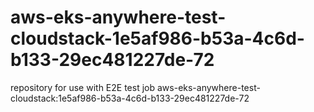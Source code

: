 # aws-eks-anywhere-test-cloudstack-1e5af986-b53a-4c6d-b133-29ec481227de-72
repository for use with E2E test job aws-eks-anywhere-test-cloudstack:1e5af986-b53a-4c6d-b133-29ec481227de-72
